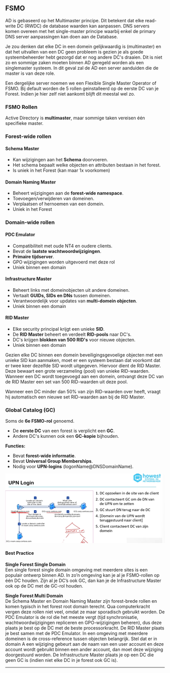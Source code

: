 ## FSMO


AD is gebaseerd op het Multimaster principe.
Dit betekent dat elke read-write DC (RWDC) de database waarden kan aanpassen. DNS servers komen overeen met het single-master principe waarbij enkel de primary DNS server aanpassingen kan doen aan de Database.

Je zou denken dat elke DC in een domein gelijkwaardig is (multimaster) en dat het uitvallen van een DC geen probleem is gezien je als goede systeembeheerder hebt gezorgd dat er nog andere DC's draaien. 
Dit is niet zo en sommige zaken moeten binnen AD geregeld worden als een singlemaster systeem. In dit geval zal de AD een server aanduiden die de master is van deze role.

Een dergelijke server noemen we een Flexible Single Master Operator of FSMO. 
Bij default worden de 5 rollen geinstalleerd op de eerste DC van je Forest. Indien je hier zelf niet aankomt blijft dit meestal wel zo.


### FSMO Rollen

Active Directory is **multimaster**, maar sommige taken vereisen één specifieke master.

### Forest-wide rollen
#### Schema Master
- Kan wijzigingen aan het **Schema** doorvoeren.
- Het schema bepaalt welke objecten en attributen bestaan in het forest.
- Is uniek in het Forest (kan maar 1x voorkomen)

#### Domain Naming Master
- Beheert wijzigingen aan de **forest-wide namespace**.
- Toevoegen/verwijderen van domeinen.
- Verplaatsen of hernoemen van een domein.
- Uniek in het Forest

### Domain-wide rollen
#### PDC Emulator
- Compatibiliteit met oude NT4 en oudere clients.
- Bevat de **laatste wachtwoordwijzigingen**.
- **Primaire tijdserver**.
- GPO wijzigingen worden uitgevoerd met deze rol
- Uniek binnen een domain

#### Infrastructure Master
- Beheert links met domeinobjecten uit andere domeinen.
- Vertaalt **GUIDs, SIDs en DNs** tussen domeinen.
- Verantwoordelijk voor updates van **multi-domein objecten**.
- Uniek binnen een domain

#### RID Master
- Elke security principal krijgt een unieke **SID**.
- De **RID Master** beheert en verdeelt **RID-pools** naar DC's.
- DC's krijgen **blokken van 500 RID's** voor nieuwe objecten.
- Uniek binnen een domain

Gezien elke DC binnen een domein beveiligingsgevoelige objecten met een unieke SID kan aanmaken, moet er een systeem bestaan dat voorkomt dat er twee keer dezelfde SID wordt uitgegeven. Hiervoor dient de RID Master. Deze bewaart een grote verzameling (pool) van unieke RID-waarden. Wanneer een DC wordt toegevoegd aan een domein, ontvangt deze DC van de RID Master een set van 500 RID-waarden uit deze pool.

Wanneer een DC minder dan 50% van zijn RID-waarden over heeft, vraagt hij automatisch een nieuwe set RID-waarden aan bij de RID Master.


### Global Catalog (GC)
Soms de **6e FSMO-rol** genoemd.
- De **eerste DC** van een forest is verplicht een **GC**.
- Andere DC's kunnen ook een **GC-kopie** bijhouden.

**Functies:**
- Bevat **forest-wide informatie**.
- Bevat **Universal Group Memberships**.
- Nodig voor **UPN-logins** (logonName@DNSDomainName).


<img src="/assets/UPNLogin.png" width="600">


#### Best Practice

**Single Forest Single Domain**  
Een single forest single domain omgeving met meerdere sites is een populair ontwerp binnen AD. In zo’n omgeving kan je al je FSMO-rollen op één DC houden. Zijn al je DC’s ook GC, dan kan je de Infrastructure Master ook op de DC met de GC-rol houden.

**Single Forest Multi Domain**  
De Schema Master en Domain Naming Master zijn forest-brede rollen en komen typisch in het forest root domain terecht. Qua computerkracht vergen deze rollen niet veel, omdat ze maar sporadisch gebruikt worden. De PDC Emulator is de rol die het meeste vergt (tijd synchronisatie, wachtwoordwijzigingen repliceren en GPO-wijzigingen beheren), dus deze plaats je best op de DC met de beste processorkracht. De RID Master plaats je best samen met de PDC Emulator. In een omgeving met meerdere domeinen is de cross-reference tussen objecten belangrijk. Stel dat er in domain A een wijziging gebeurt aan de naam van een user account en deze account wordt gebruikt binnen een ander account, dan moet deze wijziging doorgestuurd worden. De Infrastructure Master plaats je op een DC die geen GC is (indien niet elke DC in je forest ook GC is).

---